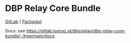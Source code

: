 # DBP Relay Core Bundle

[GitLab](https://gitlab.tugraz.at/dbp/relay/dbp-relay-core-bundle) | [Packagist](https://packagist.org/packages/dbp/relay-core-bundle)

Docs: see <https://gitlab.tugraz.at/dbp/relay/dbp-relay-core-bundle/-/tree/main/docs>